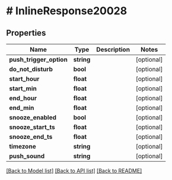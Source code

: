 # # InlineResponse20028

## Properties

Name | Type | Description | Notes
------------ | ------------- | ------------- | -------------
**push_trigger_option** | **string** |  | [optional]
**do_not_disturb** | **bool** |  | [optional]
**start_hour** | **float** |  | [optional]
**start_min** | **float** |  | [optional]
**end_hour** | **float** |  | [optional]
**end_min** | **float** |  | [optional]
**snooze_enabled** | **bool** |  | [optional]
**snooze_start_ts** | **float** |  | [optional]
**snooze_end_ts** | **float** |  | [optional]
**timezone** | **string** |  | [optional]
**push_sound** | **string** |  | [optional]

[[Back to Model list]](../../README.md#models) [[Back to API list]](../../README.md#endpoints) [[Back to README]](../../README.md)
